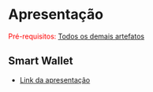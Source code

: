 # Apresentação

<span style="color:red">Pré-requisitos: [Todos os demais artefatos](https://github.com/ICEI-PUC-Minas-PMV-ADS/pmv-ads-2023-2-e3-proj-mov-t4-time3-smart-wallet/tree/main/docs)</span>

## Smart Wallet

- [Link da apresentação](https://www.canva.com/design/DAF1aVHEFQY/QzFccZbvKhK0qT5wQvQ9uQ/view?utm_content=DAF1aVHEFQY&utm_campaign=designshare&utm_medium=link&utm_source=editor)
